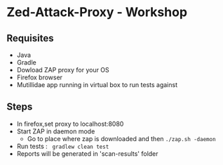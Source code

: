 # Zed-Attack-Proxy - Workshop

## Requisites
  - Java
  - Gradle
  - Dowload ZAP proxy for your OS
  - Firefox browser
  - Mutillidae app running in virtual box to run tests against
 
 ## Steps
  - In firefox,set proxy to localhost:8080
  - Start ZAP in daemon mode 
      - Go to place where zap is downloaded and then  ```./zap.sh -daemon```
  - Run tests : ``` gradlew clean test```
  - Reports will be generated in 'scan-results' folder
